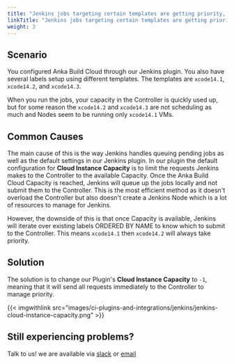 ```yaml
---
title: "Jenkins jobs targeting certain templates are getting priority, even though my priority configs are not different"
linkTitle: "Jenkins jobs targeting certain templates are getting priority, even though my priority configs are not different"
weight: 3
---
```



## Scenario

You configured Anka Build Cloud through our Jenkins plugin. You also have several labels setup using different templates. The templates are `xcode14.1`, `xcode14.2`, and `xcode14.3`.

When you run the jobs, your capacity in the Controller is quickly used up, but for some reason the `xcode14.2` and `xcode14.3` are not scheduling as much and Nodes seem to be running only `xcode14.1` VMs.

## Common Causes

The main cause of this is the way Jenkins handles queuing pending jobs as well as the default settings in our Jenkins plugin. In our plugin the default configuration for **Cloud Instance Capacity** is to limit the requests Jenkins makes to the Controller to the available Capacity. Once the Anka Build Cloud Capacity is reached, Jenkins will queue up the jobs locally and not submit them to the Controller. This is the most efficient method as it doesn't overload the Controller but also doesn't create a Jenkins Node which is a lot of resources to manage for Jenkins.

However, the downside of this is that once Capacity is available, Jenkins will iterate over existing labels ORDERED BY NAME to know which to submit to the Controller. This means `xcode14.1` then `xcode14.2` will always take priority.

## Solution

The solution is to change our Plugin's **Cloud Instance Capacity** to `-1`, meaning that it will send all requests immediately to the Controller to manage priority.

{{< imgwithlink src="images/ci-plugins-and-integrations/jenkins/jenkins-cloud-instance-capacity.png" >}}

## Still experiencing problems?

Talk to us! we are available via [slack](https://slack.veertu.com/) or [email](mailto:support@veertu.com)

